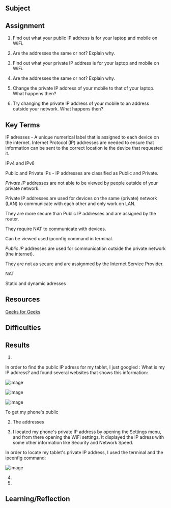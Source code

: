 ## Subject


##  Assignment

1.  Find out what your public IP address is for your laptop and mobile on WiFi.


2.  Are the addresses the same or not? Explain why.


3.  Find out what your private IP address is for your laptop and mobile on WiFi.


4.  Are the addresses the same or not? Explain why.


5.  Change the private IP address of your mobile to that of your laptop. What happens then?


6.  Try changing the private IP address of your mobile to an address outside your network. What happens then?




## Key Terms

IP adresses - A unique numerical label that is assigned to each device on the internet.  Internet Protocol (IP) addresses are needed to ensure that information can be sent to the correct location ie the device that requested it.


IPv4 and IPv6


Public and Private IPs - IP addresses are classified as Public and Private.  

*Private IP* addresses are not able to be viewed by people outside of your private network.  

Private IP addresses are used for devices on the same (private) network (LAN) to communicate with each other and only work on LAN.

They are more secure than Public IP addresses and are assigned by the router. 

They require NAT to communicate with devices.

Can be viewed used ipconfig command in terminal.

*Public IP* addresses are used for communication outside the private network (the internet).  

They are not as secure and are assignmed by the Internet Service Provider. 




NAT


Static and dynamic adresses

## Resources

[Geeks for Geeks](https://www.geeksforgeeks.org/difference-between-private-and-public-ip-addresses/)

##  Difficulties

##  Results

1.   



In order to find the public IP adress for my tablet, I just googled : What is my IP address? and found several websites that shows this information:

![image](https://github.com/techgrounds/cloud-assignments-E28MS/assets/151161141/bcd6dab1-1559-42f3-be0b-336a18e8e21a)



![image](https://github.com/techgrounds/cloud-assignments-E28MS/assets/151161141/b0c8e5ac-9529-4293-a602-c1d3eec9697c)

![image](https://github.com/techgrounds/cloud-assignments-E28MS/assets/151161141/37c3fc1c-39e4-4cb6-8b2e-0460a5ecfd73)




To get my phone's public








2.  The addresses

3.  I located my phone's private IP address by opening the Settings menu, and from there opening the WiFi settings.  It displayed the IP adress with some other information like Security and Network Speed.

In order to locate my tablet's private IP address, I used the terminal and the ipconfig command:  

![image](https://github.com/techgrounds/cloud-assignments-E28MS/assets/151161141/135ebfcc-bb3d-4b77-b701-381fab4b27df)

4.  

5.  

##  Learning/Reflection

